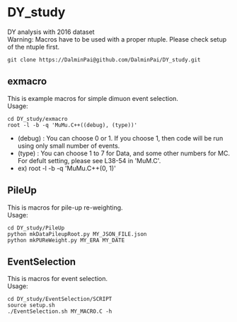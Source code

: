 # DY_study
DY analysis with 2016 dataset<br>
Warning: Macros have to be used with a proper ntuple. Please check setup of the ntuple first.

	git clone https://DalminPai@github.com/DalminPai/DY_study.git

## exmacro
This is example macros for simple dimuon event selection.<br>
Usage:

	cd DY_study/exmacro
	root -l -b -q 'MuMu.C++((debug), (type))'
* (debug) : You can choose 0 or 1. If you choose 1, then code will be run using only small number of events.
* (type)  : You can choose 1 to 7 for Data, and some other numbers for MC. For defult setting, please see L38-54 in 'MuM.C'.
* ex) root -l -b -q 'MuMu.C++(0, 1)'

## PileUp
This is macros for pile-up re-weighting.<br>
Usage:

	cd DY_study/PileUp
	python mkDataPileupRoot.py MY_JSON_FILE.json
	python mkPUReWeight.py MY_ERA MY_DATE

## EventSelection
This is macros for event selection.<br>
Usage:

	cd DY_study/EventSelection/SCRIPT
	source setup.sh
	./EventSelection.sh MY_MACRO.C -h

